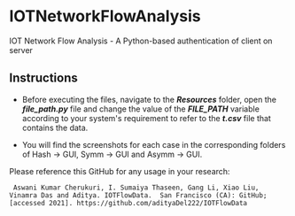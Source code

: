 # IOTNetworkFlowAnalysis
IOT Network Flow Analysis - A Python-based authentication of client on server

## Instructions

- Before executing the files, navigate to the <strong><i>Resources</i></strong> folder, open the <strong><i>file_path.py</i></strong> file and change the value of the <strong><i>FILE_PATH</i></strong> variable according to your system's requirement to refer to the <strong><i>t.csv</i></strong> file that contains the data.

- You will find the screenshots for each case in the corresponding folders of Hash -> GUI, Symm -> GUI and Asymm -> GUI.

Please reference this GitHub for any usage in your research:

<pre><code> Aswani Kumar Cherukuri, I. Sumaiya Thaseen, Gang Li, Xiao Liu, Vinamra Das and Aditya. IOTFlowData.  San Francisco (CA): GitHub; [accessed 2021]. https://github.com/adityaDel222/IOTFlowData </code></pre>
